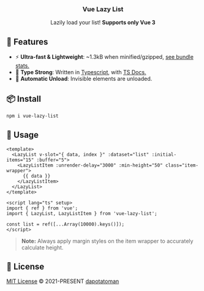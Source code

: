 <h3 align="center">Vue Lazy List</h3>
<p align="center">
Lazily load your list! <b>Supports only Vue 3</b>
</p>

## 🚀 Features

- ⚡ **Ultra-fast & Lightweight**: ~1.3kB when minified/gzipped, [see bundle stats.](https://bundlephobia.com/package/vue-lazy-list@latest)
- 🦾 **Type Strong**: Written in [Typescript](https://www.typescriptlang.org/), with [TS Docs.](https://github.com/microsoft/tsdoc)
- 🔋 **Automatic Unload**: Invisible elements are unloaded.

## 📦 Install

```bash
npm i vue-lazy-list
```

## 🦄 Usage

```vue
<template>
  <LazyList v-slot="{ data, index }" :dataset="list" :initial-items="15" :buffer="5">
    <LazyListItem :unrender-delay="3000" :min-height="50" class="item-wrapper">
      {{ data }}
    </LazyListItem>
  </LazyList>
</template>

<script lang="ts" setup>
import { ref } from 'vue';
import { LazyList, LazyListItem } from 'vue-lazy-list';

const list = ref([...Array(10000).keys()]);
</script>
```
> **Note:** Always apply margin styles on the item wrapper to accurately calculate height.

## 📄 License

[MIT License](https://github.com/dapotatoman/vue-lazy-list/blob/main/LICENSE) © 2021-PRESENT [dapotatoman](https://github.com/dapotatoman)
